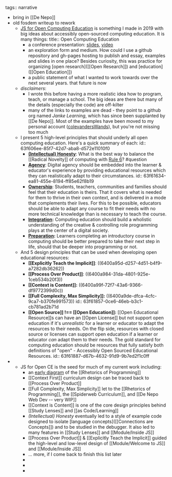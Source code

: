 tags:: narrative

- bring in [[De Nepo]]
- old fosdem writeup to rework
	- [JS for Open Computing Education](https://github.com/colevandersWands/fosdem-2019) is something I made in 2019 with big ideas about accessibly open-sourced computing education. It is many things:
	  title:: Open Computing Education
		- a conference presentation: [slides](https://github.com/colevandersWands/fosdem-2019), [video](https://video.fosdem.org/2019/H.1308/js_teaching_tool.mp4)
		- an exploration form and medium. How could I use a github repository and gh-pages hosting to publish and essay, examples and slides in one place? Besides curiosity, this was practice for organizing [open research]([[Open Research]]) and [education]([[Open Education]])
		- a public statement of what I wanted to work towards over the next several years. that future is now
	- _disclaimers_:
		- I wrote this before having a more realistic idea how to program, teach, or manage a school. The big ideas are there but many of the details (especially the code) are off-kilter
		- many of the links to examples are dead - they point to a github org named _Janke Learning_, which has since been supplanted by [[De Nepo]]. Most of the examples have been moved to my personal account ([colevandersWands](https://github.com/colevandersWands)), but you're not missing too much
	- I present 5 high-level principles that should underly all open computing education. Here's a quick summary of each:
	  id:: 63f606ee-85f7-42d7-aba8-d572e11010f0
		- **[(Intellectual) Honesty](https://github.com/colevandersWands/fosdem-2019#honesty)**: What is the best way to balance the [[Radical Novelty]] of computing with [Rule 6](<((31d213a3-c0b5-42a0-8a14-4c7fee04a285))>)? #question
		- **[Agency](https://github.com/colevandersWands/fosdem-2019#honesty)**: Digital agency should be embedded into the learner & educator's experience by providing educational resources which they can realistically adapt to their circumstances.
		  id:: 63f61634-ea81-455e-8194-ff85e62f8b19
		- **[Ownership](https://github.com/colevandersWands/fosdem-2019#ownership)**: Students, teachers, communities and families should feel that their education is theirs. That it covers what is needed for them to thrive in their own context, and is delivered in a mode that complements their lives. For this to be possible, educators should be able to adapt any course to fit their needs with no more technical knowledge than is necessary to teach the course.
		- **[Integration](https://github.com/colevandersWands/fosdem-2019#integ-ration):** Computing education should build a wholistic understanding of the creative & controlling role programming plays at the center of a digital society.
		- **[Preparation](https://github.com/colevandersWands/fosdem-2019#preparation):** Learners completing an introductory course in computing should be better prepared to take their next step in life, should that be deeper into programming or not.
	- And 5 design principles that can be used when developing open educational resources:
		- **[[Explicitly Teach the Implicit]]**: ((6400a95d-d257-4d51-b4f9-a7282db36262))
		- **[[Process Over Product]]**: ((6400a984-31da-4801-925e-1ceb534b20f3))
		- **[[Context is Content]]:** ((6400a99f-72f7-43a6-9366-df9772399d0c))
		- **[[Full Complexity, Max Simplicity]]:** ((6400a9de-dfca-4cfc-9ca7-b370fe991573))
		  id:: 63f61857-0ce6-46eb-b3c1-cb781ad2b71d
		- **[[Open Source]] !== [[Open Education]]:** [[Open Educational Resource]]s can have an [[Open License]] but not support open education if it's _unrealistic_ for a learner or educator to adapt the resources to their needs. On the flip side, resources with closed source or licenses can support open education if a learner or educator _can_ adapt them to their needs. The gold standard for computing education should be resources that fully satisfy both definitions of "open" - Accessibly Open Sourced Educational Resources.
		  id:: 63f61887-d67b-4632-91d9-9b7ed2f1c0ff
-
	- JS for Open CE is the seed for much of my current work including:
		- an [early diagram](https://github.com/colevandersWands/fosdem-2019/blob/master/rhetorical-situation.png) of the [[Rhetorics of Programming]]
		- [[Context First]] curriculum design can be traced back to [[Process Over Product]]
		- [[Full Complexity, Max Simplicity]] let to the [[Rhetorics of Programming]], the [[Spiderweb Curriculum]], and [[De Nepo Web Dev -- very WIP]]
		- [[Context is Content]] is one of the core design principles behind [[Study Lenses]] and [[as Code/Learning]]
		- _(Intellectual) Honesty_ eventually led to a style of example code designed to isolate [language concepts]([[Connections are Concepts]]) and to be studied in the debugger. It also led to many features in [[Study Lenses]] and [[Module/Inside JS]]
		- [[Process Over Product]] & [[Explicitly Teach the Implicit]] guided the high-level and low-level design of [[Module/Welcome to JS]] and [[Module/Inside JS]]
		- ... more, if I come back to finish this list later
		-
		-
		-